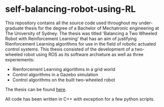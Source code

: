 # self-balancing-robot-using-RL

This repository contains all the source code used throughout my under-graduate thesis for the degree of a Bachelor of Mechatronic engineering at The University of Sydney. The thesis was titled 'Balancing a Two Wheeled Robot with Reinforcement Learning' that has an aim of justifying Rienforcement Learning algorithms for use in the field of robotic actuated control systems. This thesis consisted of the development of a two-wheeled robot using ROS as its software archieture as well as three experiements:
- Rienforcement Learning algorithms in a grid world
- Control algorithms in a Gazebo simulation
- Control algorithms on the built two-wheeled robot


The thesis can be found [here](https://drive.google.com/open?id=0Bz08ndGq8YoiUlNWRVNkRlVtTEk). 

All code has been written in C++ with exception for a few python scripts. 